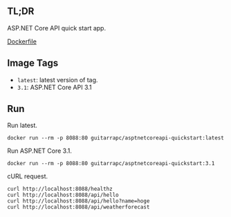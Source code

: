 ## TL;DR

ASP.NET Core API quick start app.

[Dockerfile](https://github.com/guitarrapc/dotnet-lab/blob/master/quickstart/aspnetcoreapi/aspnetcore-api-quickstart/Dockerfile)

## Image Tags

* `latest`: latest version of tag.
* `3.1`: ASP.NET Core API 3.1

## Run

Run latest.

```shell
docker run --rm -p 8088:80 guitarrapc/asptnetcoreapi-quickstart:latest
```

Run ASP.NET Core 3.1.

```shell
docker run --rm -p 8088:80 guitarrapc/asptnetcoreapi-quickstart:3.1
```

cURL request.

```shell
curl http://localhost:8088/healthz
curl http://localhost:8088/api/hello
curl http://localhost:8088/api/hello?name=hoge
curl http://localhost:8088/api/weatherforecast
```